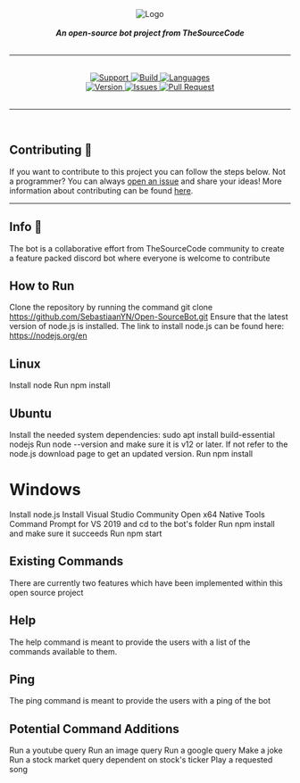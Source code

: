 <div align="center">
<img src="https://i.imgur.com/qwt4PFB.png" align="center" alt="Logo">
<br>
<br>
<strong><i>An open-source bot project from TheSourceCode</i></strong>
<br>
<br>
<hr>

<br>
<a href="https://discord.gg/jkAzNyB"> <img src="https://img.shields.io/discord/265499275088232448.svg?colorB=Blue&logo=discord&label=Support&style=for-the-badge" alt="Support">
</a>

<a href="https://travis-ci.com/The-SourceCode/Open-SourceBot">
    <img src="https://img.shields.io/travis/com/The-SourceCode/Open-SourceBot.svg?style=for-the-badge" alt="Build">
</a>

<a href="https://github.com/The-SourceCode/Open-SourceBot">
    <img src="https://img.shields.io/github/languages/top/The-SourceCode/Open-SourceBot.svg?colorB=f0db4f&style=for-the-badge" alt="Languages">
</a>

<br>

<a href="https://github.com/The-SourceCode/Open-SourceBot">
    <img src="https://img.shields.io/github/package-json/v/The-SourceCode/Open-SourceBot.svg?colorB=Orange&style=for-the-badge" alt="Version">
</a>

<a href="https://github.com/The-SourceCode/Open-SourceBot/issues">
    <img src="https://img.shields.io/github/issues/The-SourceCode/Open-SourceBot.svg?style=for-the-badge&colorB=37f149" alt="Issues">
</a>

<a href="https://github.com/The-SourceCode/Open-SourceBot/pulls">
    <img src="https://img.shields.io/github/issues-pr/The-SourceCode/Open-SourceBot.svg?style=for-the-badge&colorB=37f149" alt="Pull Request">
</a>

<br>
<br>
</div>
<hr>
<br>

## Contributing 📝
If you want to contribute to this project you can follow the steps below.
Not a programmer? You can always [open an issue](https://github.com/The-SourceCode/Open-SourceBot/issues/new) and share your ideas!
More information about contributing can be found [here](.github/CONTRIBUTING.md).

---

## Info 📍
The bot is a collaborative effort from TheSourceCode community to create a feature packed discord bot where everyone is welcome to contribute

## How to Run
Clone the repository by running the command git clone https://github.com/SebastiaanYN/Open-SourceBot.git
Ensure that the latest version of node.js is installed. The link to install node.js can be found here: https://nodejs.org/en

## Linux
Install node
Run npm install

## Ubuntu
Install the needed system dependencies: sudo apt install build-essential nodejs 
Run node --version and make sure it is v12 or later. If not refer to the node.js download page to get an updated version.
Run npm install

# Windows
Install node.js
Install Visual Studio Community
Open x64 Native Tools Command Prompt for VS 2019 and cd to the bot's folder
Run npm install and make sure it succeeds
Run npm start


## Existing Commands
There are currently two features which have been implemented within this open source project

  ## Help
  The help command is meant to provide the users with a list of the commands available to them.

  ## Ping
  The ping command is meant to provide the users with a ping of the bot
 

## Potential Command Additions
Run a youtube query
Run an image query
Run a google query
Make a joke
Run a stock market query dependent on stock's ticker
Play a requested song
